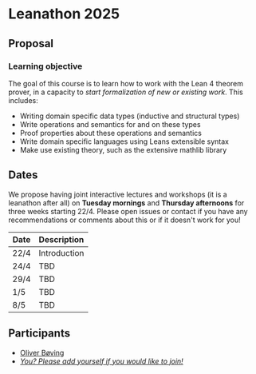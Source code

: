 # Leanathon 2025

## Proposal

### Learning objective

The goal of this course is to learn how to work with the Lean 4 theorem prover, in a capacity to _start formalization of new or existing work_. This includes:

- Writing domain specific data types (inductive and structural types)
- Write operations and semantics for and on these types
- Proof properties about these operations and semantics
- Write domain specific languages using Leans extensible syntax
- Make use existing theory, such as the extensive mathlib library

## Dates

We propose having joint interactive lectures and workshops (it is a leanathon after all) on **Tuesday mornings** and **Thursday afternoons** for three weeks starting 22/4. Please open issues or contact if you have any recommendations or comments about this or if it doesn't work for you!

| Date | Description  |
|------|--------------|
| 22/4 | Introduction |
| 24/4 | TBD          |
| 29/4 | TBD          |
|  1/5 | TBD          |
|  8/5 | TBD          |

## Participants

- [Oliver Bøving](https://github.com/oeb25)
- [_You? Please add yourself if you would like to join!_](https://github.com/oembo-sse/leanathon-2025/edit/main/README.md)
